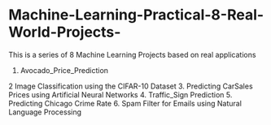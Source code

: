 # Machine-Learning-Practical-8-Real-World-Projects-
This is a series of 8 Machine Learning Projects based on real applications

1. Avocado_Price_Prediction

2 Image Classification using the CIFAR-10 Dataset
3. Predicting CarSales Prices using Artificial Neural Networks
4. Traffic_Sign Prediction
5. Predicting Chicago Crime Rate
6. Spam Filter for Emails using Natural Language Processing
